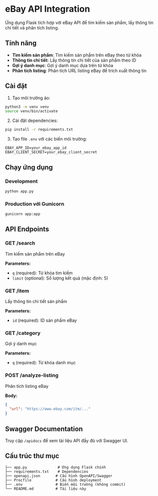 # eBay API Integration

Ứng dụng Flask tích hợp với eBay API để tìm kiếm sản phẩm, lấy thông tin chi tiết và phân tích listing.

## Tính năng

- **Tìm kiếm sản phẩm**: Tìm kiếm sản phẩm trên eBay theo từ khóa
- **Thông tin chi tiết**: Lấy thông tin chi tiết của sản phẩm theo ID
- **Gợi ý danh mục**: Gợi ý danh mục dựa trên từ khóa
- **Phân tích listing**: Phân tích URL listing eBay để trích xuất thông tin

## Cài đặt

1. Tạo môi trường ảo:
```bash
python3 -m venv venv
source venv/bin/activate
```

2. Cài đặt dependencies:
```bash
pip install -r requirements.txt
```

3. Tạo file `.env` với các biến môi trường:
```
EBAY_APP_ID=your_ebay_app_id
EBAY_CLIENT_SECRET=your_ebay_client_secret
```

## Chạy ứng dụng

### Development
```bash
python app.py
```

### Production với Gunicorn
```bash
gunicorn app:app
```

## API Endpoints

### GET /search
Tìm kiếm sản phẩm trên eBay

**Parameters:**
- `q` (required): Từ khóa tìm kiếm
- `limit` (optional): Số lượng kết quả (mặc định: 5)

### GET /item
Lấy thông tin chi tiết sản phẩm

**Parameters:**
- `id` (required): ID sản phẩm eBay

### GET /category
Gợi ý danh mục

**Parameters:**
- `q` (required): Từ khóa danh mục

### POST /analyze-listing
Phân tích listing eBay

**Body:**
```json
{
  "url": "https://www.ebay.com/itm/..."
}
```

## Swagger Documentation

Truy cập `/apidocs` để xem tài liệu API đầy đủ với Swagger UI.

## Cấu trúc thư mục

```
├── app.py              # Ứng dụng Flask chính
├── requirements.txt    # Dependencies
├── openapi.json       # Cấu hình OpenAPI/Swagger
├── Procfile           # Cấu hình deployment
├── .env               # Biến môi trường (không commit)
└── README.md          # Tài liệu này
```

